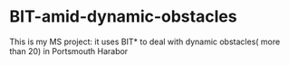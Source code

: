 # BIT-amid-dynamic-obstacles
This is my MS project: it uses BIT* to deal with dynamic obstacles( more than 20) in Portsmouth Harabor
